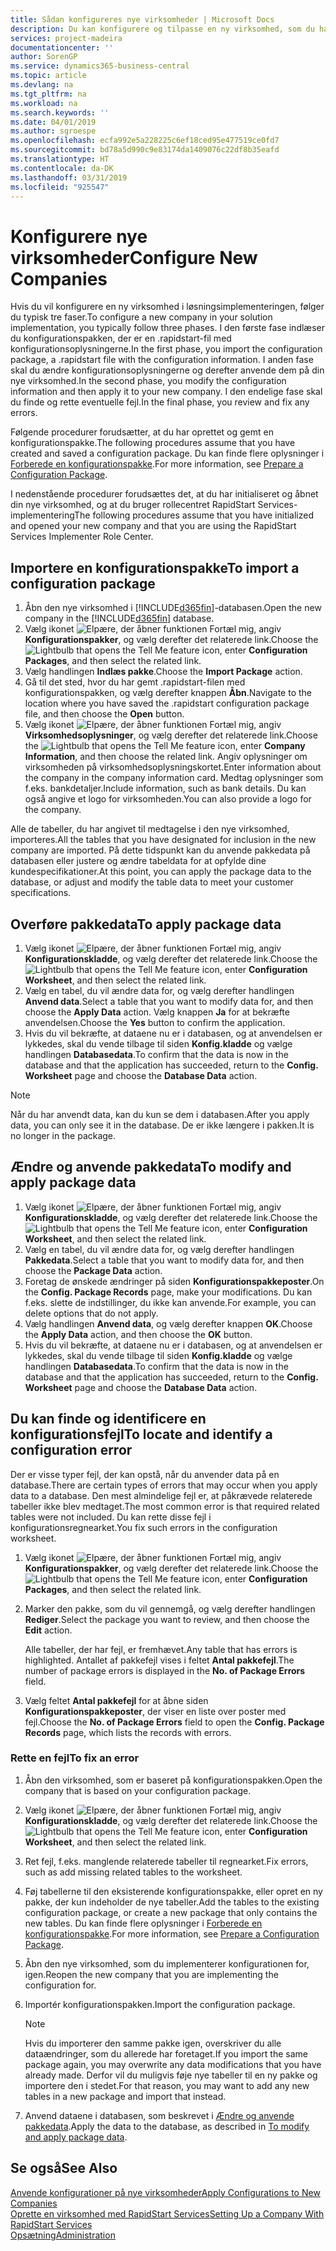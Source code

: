 ```yaml
---
title: Sådan konfigureres nye virksomheder | Microsoft Docs
description: Du kan konfigurere og tilpasse en ny virksomhed, som du har oprettet. Hvis du vil finjustere din implementering, skal du fortsætte i tre faser for at fuldføre konfigurationen.
services: project-madeira
documentationcenter: ''
author: SorenGP
ms.service: dynamics365-business-central
ms.topic: article
ms.devlang: na
ms.tgt_pltfrm: na
ms.workload: na
ms.search.keywords: ''
ms.date: 04/01/2019
ms.author: sgroespe
ms.openlocfilehash: ecfa992e5a228225c6ef18ced95e477519ce0fd7
ms.sourcegitcommit: bd78a5d990c9e83174da1409076c22df8b35eafd
ms.translationtype: HT
ms.contentlocale: da-DK
ms.lasthandoff: 03/31/2019
ms.locfileid: "925547"
---
```

# <a name="configure-new-companies"></a><span data-ttu-id="0f7e1-104">Konfigurere nye virksomheder</span><span class="sxs-lookup"><span data-stu-id="0f7e1-104">Configure New Companies</span></span>
<span data-ttu-id="0f7e1-105">Hvis du vil konfigurere en ny virksomhed i løsningsimplementeringen, følger du typisk tre faser.</span><span class="sxs-lookup"><span data-stu-id="0f7e1-105">To configure a new company in your solution implementation, you typically follow three phases.</span></span> <span data-ttu-id="0f7e1-106">I den første fase indlæser du konfigurationspakken, der er en .rapidstart-fil med konfigurationsoplysningerne.</span><span class="sxs-lookup"><span data-stu-id="0f7e1-106">In the first phase, you import the configuration package, a .rapidstart file with the configuration information.</span></span> <span data-ttu-id="0f7e1-107">I anden fase skal du ændre konfigurationsoplysningerne og derefter anvende dem på din nye virksomhed.</span><span class="sxs-lookup"><span data-stu-id="0f7e1-107">In the second phase, you modify the configuration information and then apply it to your new company.</span></span> <span data-ttu-id="0f7e1-108">I den endelige fase skal du finde og rette eventuelle fejl.</span><span class="sxs-lookup"><span data-stu-id="0f7e1-108">In the final phase, you review and fix any errors.</span></span>  

<span data-ttu-id="0f7e1-109">Følgende procedurer forudsætter, at du har oprettet og gemt en konfigurationspakke.</span><span class="sxs-lookup"><span data-stu-id="0f7e1-109">The following procedures assume that you have created and saved a configuration package.</span></span> <span data-ttu-id="0f7e1-110">Du kan finde flere oplysninger i [Forberede en konfigurationspakke](admin-how-to-prepare-a-configuration-package.md).</span><span class="sxs-lookup"><span data-stu-id="0f7e1-110">For more information, see [Prepare a Configuration Package](admin-how-to-prepare-a-configuration-package.md).</span></span>  

<span data-ttu-id="0f7e1-111">I nedenstående procedurer forudsættes det, at du har initialiseret og åbnet din nye virksomhed, og at du bruger rollecentret RapidStart Services-implementering</span><span class="sxs-lookup"><span data-stu-id="0f7e1-111">The following procedures assume that you have initialized and opened your new company and that you are using the RapidStart Services Implementer Role Center.</span></span>

## <a name="to-import-a-configuration-package"></a><span data-ttu-id="0f7e1-112">Importere en konfigurationspakke</span><span class="sxs-lookup"><span data-stu-id="0f7e1-112">To import a configuration package</span></span>  
1. <span data-ttu-id="0f7e1-113">Åbn den nye virksomhed i [!INCLUDE[d365fin](includes/d365fin_md.md)]-databasen.</span><span class="sxs-lookup"><span data-stu-id="0f7e1-113">Open the new company in the [!INCLUDE[d365fin](includes/d365fin_md.md)] database.</span></span>  
2. <span data-ttu-id="0f7e1-114">Vælg ikonet ![Elpære, der åbner funktionen Fortæl mig](media/ui-search/search_small.png "Fortæl mig, hvad du vil foretage dig"), angiv **Konfigurationspakker**, og vælg derefter det relaterede link.</span><span class="sxs-lookup"><span data-stu-id="0f7e1-114">Choose the ![Lightbulb that opens the Tell Me feature](media/ui-search/search_small.png "Tell me what you want to do") icon, enter **Configuration Packages**, and then select the related link.</span></span>  
3. <span data-ttu-id="0f7e1-115">Vælg handlingen **Indlæs pakke**.</span><span class="sxs-lookup"><span data-stu-id="0f7e1-115">Choose the **Import Package** action.</span></span>  
4. <span data-ttu-id="0f7e1-116">Gå til det sted, hvor du har gemt .rapidstart-filen med konfigurationspakken, og vælg derefter knappen **Åbn**.</span><span class="sxs-lookup"><span data-stu-id="0f7e1-116">Navigate to the location where you have saved the .rapidstart configuration package file, and then choose the **Open** button.</span></span>  
5. <span data-ttu-id="0f7e1-117">Vælg ikonet ![Elpære, der åbner funktionen Fortæl mig](media/ui-search/search_small.png "Fortæl mig, hvad du vil foretage dig"), angiv **Virksomhedsoplysninger**, og vælg derefter det relaterede link.</span><span class="sxs-lookup"><span data-stu-id="0f7e1-117">Choose the ![Lightbulb that opens the Tell Me feature](media/ui-search/search_small.png "Tell me what you want to do") icon, enter **Company Information**, and then choose the related link.</span></span> <span data-ttu-id="0f7e1-118">Angiv oplysninger om virksomheden på virksomhedsoplysningskortet.</span><span class="sxs-lookup"><span data-stu-id="0f7e1-118">Enter information about the company in the company information card.</span></span> <span data-ttu-id="0f7e1-119">Medtag oplysninger som f.eks. bankdetaljer.</span><span class="sxs-lookup"><span data-stu-id="0f7e1-119">Include information, such as bank details.</span></span> <span data-ttu-id="0f7e1-120">Du kan også angive et logo for virksomheden.</span><span class="sxs-lookup"><span data-stu-id="0f7e1-120">You can also provide a logo for the company.</span></span>  

<span data-ttu-id="0f7e1-121">Alle de tabeller, du har angivet til medtagelse i den nye virksomhed, importeres.</span><span class="sxs-lookup"><span data-stu-id="0f7e1-121">All the tables that you have designated for inclusion in the new company are imported.</span></span> <span data-ttu-id="0f7e1-122">På dette tidspunkt kan du anvende pakkedata på databasen eller justere og ændre tabeldata for at opfylde dine kundespecifikationer.</span><span class="sxs-lookup"><span data-stu-id="0f7e1-122">At this point, you can apply the package data to the database, or adjust and modify the table data to meet your customer specifications.</span></span>  

## <a name="to-apply-package-data"></a><span data-ttu-id="0f7e1-123">Overføre pakkedata</span><span class="sxs-lookup"><span data-stu-id="0f7e1-123">To apply package data</span></span>  
1. <span data-ttu-id="0f7e1-124">Vælg ikonet ![Elpære, der åbner funktionen Fortæl mig](media/ui-search/search_small.png "Fortæl mig, hvad du vil foretage dig"), angiv **Konfigurationskladde**, og vælg derefter det relaterede link.</span><span class="sxs-lookup"><span data-stu-id="0f7e1-124">Choose the ![Lightbulb that opens the Tell Me feature](media/ui-search/search_small.png "Tell me what you want to do") icon, enter **Configuration Worksheet**, and then select the related link.</span></span>  
2. <span data-ttu-id="0f7e1-125">Vælg en tabel, du vil ændre data for, og vælg derefter handlingen **Anvend data**.</span><span class="sxs-lookup"><span data-stu-id="0f7e1-125">Select a table that you want to modify data for, and then choose the **Apply Data** action.</span></span> <span data-ttu-id="0f7e1-126">Vælg knappen **Ja** for at bekræfte anvendelsen.</span><span class="sxs-lookup"><span data-stu-id="0f7e1-126">Choose the **Yes** button to confirm the application.</span></span>
3. <span data-ttu-id="0f7e1-127">Hvis du vil bekræfte, at dataene nu er i databasen, og at anvendelsen er lykkedes, skal du vende tilbage til siden **Konfig.kladde** og vælge handlingen **Databasedata**.</span><span class="sxs-lookup"><span data-stu-id="0f7e1-127">To confirm that the data is now in the database and that the application has succeeded, return to the **Config. Worksheet** page and choose the **Database Data** action.</span></span>  

> [!NOTE]  
>  <span data-ttu-id="0f7e1-128">Når du har anvendt data, kan du kun se dem i databasen.</span><span class="sxs-lookup"><span data-stu-id="0f7e1-128">After you apply data, you can only see it in the database.</span></span> <span data-ttu-id="0f7e1-129">De er ikke længere i pakken.</span><span class="sxs-lookup"><span data-stu-id="0f7e1-129">It is no longer in the package.</span></span>  

## <a name="to-modify-and-apply-package-data"></a><span data-ttu-id="0f7e1-130">Ændre og anvende pakkedata</span><span class="sxs-lookup"><span data-stu-id="0f7e1-130">To modify and apply package data</span></span>  
1. <span data-ttu-id="0f7e1-131">Vælg ikonet ![Elpære, der åbner funktionen Fortæl mig](media/ui-search/search_small.png "Fortæl mig, hvad du vil foretage dig"), angiv **Konfigurationskladde**, og vælg derefter det relaterede link.</span><span class="sxs-lookup"><span data-stu-id="0f7e1-131">Choose the ![Lightbulb that opens the Tell Me feature](media/ui-search/search_small.png "Tell me what you want to do") icon, enter **Configuration Worksheet**, and then select the related link.</span></span>  
2. <span data-ttu-id="0f7e1-132">Vælg en tabel, du vil ændre data for, og vælg derefter handlingen **Pakkedata**.</span><span class="sxs-lookup"><span data-stu-id="0f7e1-132">Select a table that you want to modify data for, and then choose the **Package Data** action.</span></span>  
3. <span data-ttu-id="0f7e1-133">Foretag de ønskede ændringer på siden **Konfigurationspakkeposter**.</span><span class="sxs-lookup"><span data-stu-id="0f7e1-133">On the **Config. Package Records** page, make your modifications.</span></span> <span data-ttu-id="0f7e1-134">Du kan f.eks. slette de indstillinger, du ikke kan anvende.</span><span class="sxs-lookup"><span data-stu-id="0f7e1-134">For example, you can delete options that do not apply.</span></span>  
4. <span data-ttu-id="0f7e1-135">Vælg handlingen **Anvend data**, og vælg derefter knappen **OK**.</span><span class="sxs-lookup"><span data-stu-id="0f7e1-135">Choose the **Apply Data** action, and then choose the **OK** button.</span></span>  
5. <span data-ttu-id="0f7e1-136">Hvis du vil bekræfte, at dataene nu er i databasen, og at anvendelsen er lykkedes, skal du vende tilbage til siden **Konfig.kladde** og vælge handlingen **Databasedata**.</span><span class="sxs-lookup"><span data-stu-id="0f7e1-136">To confirm that the data is now in the database and that the application has succeeded, return to the **Config. Worksheet** page and choose the **Database Data** action.</span></span>  

## <a name="to-locate-and-identify-a-configuration-error"></a><span data-ttu-id="0f7e1-137">Du kan finde og identificere en konfigurationsfejl</span><span class="sxs-lookup"><span data-stu-id="0f7e1-137">To locate and identify a configuration error</span></span>  
<span data-ttu-id="0f7e1-138">Der er visse typer fejl, der kan opstå, når du anvender data på en database.</span><span class="sxs-lookup"><span data-stu-id="0f7e1-138">There are certain types of errors that may occur when you apply data to a database.</span></span> <span data-ttu-id="0f7e1-139">Den mest almindelige fejl er, at påkrævede relaterede tabeller ikke blev medtaget.</span><span class="sxs-lookup"><span data-stu-id="0f7e1-139">The most common error is that required related tables were not included.</span></span> <span data-ttu-id="0f7e1-140">Du kan rette disse fejl i konfigurationsregnearket.</span><span class="sxs-lookup"><span data-stu-id="0f7e1-140">You fix such errors in the configuration worksheet.</span></span>

1. <span data-ttu-id="0f7e1-141">Vælg ikonet ![Elpære, der åbner funktionen Fortæl mig](media/ui-search/search_small.png "Fortæl mig, hvad du vil foretage dig"), angiv **Konfigurationspakker**, og vælg derefter det relaterede link.</span><span class="sxs-lookup"><span data-stu-id="0f7e1-141">Choose the ![Lightbulb that opens the Tell Me feature](media/ui-search/search_small.png "Tell me what you want to do") icon, enter **Configuration Packages**, and then select the related link.</span></span>  
2. <span data-ttu-id="0f7e1-142">Marker den pakke, som du vil gennemgå, og vælg derefter handlingen **Rediger**.</span><span class="sxs-lookup"><span data-stu-id="0f7e1-142">Select the package you want to review, and then choose the **Edit** action.</span></span>  

    <span data-ttu-id="0f7e1-143">Alle tabeller, der har fejl, er fremhævet.</span><span class="sxs-lookup"><span data-stu-id="0f7e1-143">Any table that has errors is highlighted.</span></span> <span data-ttu-id="0f7e1-144">Antallet af pakkefejl vises i feltet **Antal pakkefejl**.</span><span class="sxs-lookup"><span data-stu-id="0f7e1-144">The number of package errors is displayed in the **No. of Package Errors** field.</span></span>  

3. <span data-ttu-id="0f7e1-145">Vælg feltet **Antal pakkefejl** for at åbne siden **Konfigurationspakkeposter**, der viser en liste over poster med fejl.</span><span class="sxs-lookup"><span data-stu-id="0f7e1-145">Choose the **No. of Package Errors** field to open the **Config. Package Records** page, which lists the records with errors.</span></span>  

### <a name="to-fix-an-error"></a><span data-ttu-id="0f7e1-146">Rette en fejl</span><span class="sxs-lookup"><span data-stu-id="0f7e1-146">To fix an error</span></span>  
1. <span data-ttu-id="0f7e1-147">Åbn den virksomhed, som er baseret på konfigurationspakken.</span><span class="sxs-lookup"><span data-stu-id="0f7e1-147">Open the company that is based on your configuration package.</span></span>  
2. <span data-ttu-id="0f7e1-148">Vælg ikonet ![Elpære, der åbner funktionen Fortæl mig](media/ui-search/search_small.png "Fortæl mig, hvad du vil foretage dig"), angiv **Konfigurationskladde**, og vælg derefter det relaterede link.</span><span class="sxs-lookup"><span data-stu-id="0f7e1-148">Choose the ![Lightbulb that opens the Tell Me feature](media/ui-search/search_small.png "Tell me what you want to do") icon, enter **Configuration Worksheet**, and then select the related link.</span></span>  
3. <span data-ttu-id="0f7e1-149">Ret fejl, f.eks. manglende relaterede tabeller til regnearket.</span><span class="sxs-lookup"><span data-stu-id="0f7e1-149">Fix errors, such as add missing related tables to the worksheet.</span></span>  
4. <span data-ttu-id="0f7e1-150">Føj tabellerne til den eksisterende konfigurationspakke, eller opret en ny pakke, der kun indeholder de nye tabeller.</span><span class="sxs-lookup"><span data-stu-id="0f7e1-150">Add the tables to the existing configuration package, or create a new package that only contains the new tables.</span></span> <span data-ttu-id="0f7e1-151">Du kan finde flere oplysninger i [Forberede en konfigurationspakke](admin-how-to-prepare-a-configuration-package.md).</span><span class="sxs-lookup"><span data-stu-id="0f7e1-151">For more information, see [Prepare a Configuration Package](admin-how-to-prepare-a-configuration-package.md).</span></span>  
5. <span data-ttu-id="0f7e1-152">Åbn den nye virksomhed, som du implementerer konfigurationen for, igen.</span><span class="sxs-lookup"><span data-stu-id="0f7e1-152">Reopen the new company that you are implementing the configuration for.</span></span>  
6. <span data-ttu-id="0f7e1-153">Importér konfigurationspakken.</span><span class="sxs-lookup"><span data-stu-id="0f7e1-153">Import the configuration package.</span></span>  

    > [!NOTE]  
    >  <span data-ttu-id="0f7e1-154">Hvis du importerer den samme pakke igen, overskriver du alle dataændringer, som du allerede har foretaget.</span><span class="sxs-lookup"><span data-stu-id="0f7e1-154">If you import the same package again, you may overwrite any data modifications that you have already made.</span></span> <span data-ttu-id="0f7e1-155">Derfor vil du muligvis føje nye tabeller til en ny pakke og importere den i stedet.</span><span class="sxs-lookup"><span data-stu-id="0f7e1-155">For that reason, you may want to add any new tables in a new package and import that instead.</span></span>  

7. <span data-ttu-id="0f7e1-156">Anvend dataene i databasen, som beskrevet i [Ændre og anvende pakkedata](admin-how-to-configure-new-companies.md#to-modify-and-apply-package-data).</span><span class="sxs-lookup"><span data-stu-id="0f7e1-156">Apply the data to the database, as described in [To modify and apply package data](admin-how-to-configure-new-companies.md#to-modify-and-apply-package-data).</span></span>

## <a name="see-also"></a><span data-ttu-id="0f7e1-157">Se også</span><span class="sxs-lookup"><span data-stu-id="0f7e1-157">See Also</span></span>  
[<span data-ttu-id="0f7e1-158">Anvende konfigurationer på nye virksomheder</span><span class="sxs-lookup"><span data-stu-id="0f7e1-158">Apply Configurations to New Companies</span></span>](admin-apply-configuration-to-new-companies.md)  
[<span data-ttu-id="0f7e1-159">Oprette en virksomhed med RapidStart Services</span><span class="sxs-lookup"><span data-stu-id="0f7e1-159">Setting Up a Company With RapidStart Services</span></span>](admin-set-up-a-company-with-rapidstart.md)  
[<span data-ttu-id="0f7e1-160">Opsætning</span><span class="sxs-lookup"><span data-stu-id="0f7e1-160">Administration</span></span>](admin-setup-and-administration.md)
